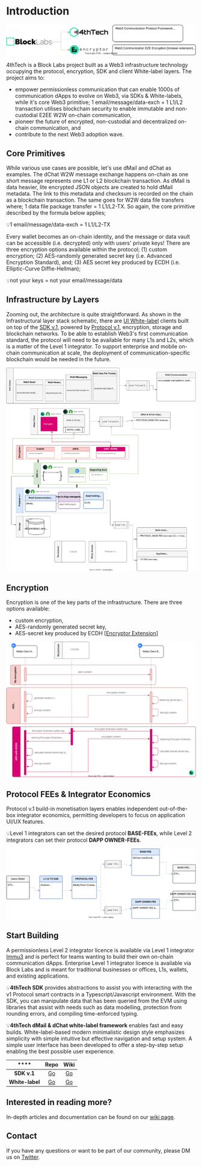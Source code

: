 # Introduction

![4thTech logo](https://github.com/4thtech/static-assets/blob/d30afd40f39a20b21de01d569aba288f56e64cb4/image/4thtech-ecosystem.svg)

4thTech is a Block Labs project built as a Web3 infrastructure technology occupying the protocol, encryption, SDK and client White-label layers. The project aims to:
- empower permissionless communication that can enable 1000s of communication dApps to evolve on Web3, via SDKs & White-labels, while it's core Web3 primitive; 1 email/message/data-exch = 1 L1/L2 transaction utilises blockchain security to enable immutable and non-custodial E2EE W2W on-chain communication,
- pioneer the future of encrypted, non-custodial and decentralized on-chain communication, and
- contribute to the next Web3 adoption wave.

## Core Primitives

While various use cases are possible, let's use dMail and dChat as examples. The dChat W2W message exchange happens on-chain as one short message represents one L1 or L2 blockchain transaction. As dMail is data heavier, lite encrypted JSON objects are created to hold dMail metadata. The link to this metadata and checksum is recorded on the chain as a blockchain transaction. The same goes for W2W data file transfers where; 1 data file package transfer = 1 L1/L2-TX. So again, the core primitive described by the formula below applies; 

💡1 email/message/data-exch = 1 L1/L2-TX

Every wallet becomes an on-chain identity, and the message or data vault can be accessible (i.e. decrypted) only with users' private keys! There are three encryption options available within the protocol; (1) custom encryption; (2) AES-randomly generated secret key (i.e. Advanced Encryption Standard), and; (3) AES secret key produced by ECDH (i.e. Elliptic-Curve Diffie-Hellman); 

💡not your keys = not your email/message/data

## Infrastructure by Layers

Zooming out, the architecture is quite straightforward. As shown in the Infrastructural layer stack schematic, there are [UI White-label](https://github.com/4thtech/white-label-client) clients built on top of the [SDK v.1](https://github.com/4thtech/4thtech-sdk-js), powered by [Protocol v.1](https://github.com/4thtech/smart-contracts), encryption, storage and blockchain networks. To be able to establish Web3's first communication standard, the protocol will need to be available for many L1s and L2s, which is a matter of the Level 1 integrator. To support enterprise and mobile on-chain communication at scale, the deployment of communication-specific blockchain would be needed in the future.

![Infrastructure by Layers](https://github.com/4thtech/static-assets/blob/d166e3a2054f20d70213ef391adfd427dd9c8226/image/infrastructural-layer-schematic-4thtech.svg)

## Encryption

Encryption is one of the key parts of the infrastructure. There are three options available: 

- custom encryption,
- AES-randomly generated secret key,
- AES-secret key produced by ECDH [[Encryptor Extension](https://github.com/4thtech/encryptor-extension)] 

![Encryption](https://github.com/4thtech/static-assets/blob/6406e4801581652614e4e9ea8924ddea4d5faca2/image/4thTech-encryption.svg)

## Protocol FEEs & Integrator Economics

Protocol v.1 build-in monetisation layers enables independent out-of-the-box integrator economics, permitting developers to focus on application UI/UX features.

💡Level 1 integrators can set the desired protocol **BASE-FEEs**, while Level 2 integrators can set their protocol **DAPP OWNER-FEEs**.

![Protocol FEE schematic](https://github.com/4thtech/static-assets/blob/42cac1093f758807aefc0ded7ee37aae114b10c5/image/4thTech-protocol-fees-schematic.svg)

## Start Building

A permissionless Level 2 integrator licence is available via Level 1 integrator [Immu3](https://wiki.immu3.io/) and is perfect for teams wanting to build their own on-chain communication dApps. Enterprise Level 1 integrator licence is available via Block Labs and is meant for traditional businesses or offices, L1s, wallets, and existing applications.

💡**4thTech SDK** provides abstractions to assist you with interacting with the v1 Protocol smart contracts in a Typescript/Javascript environment. With the SDK, you can manipulate data that has been queried from the EVM using libraries that assist with needs such as data modelling, protection from rounding errors, and compiling time-enforced typing.

💡**4thTech dMail & dChat white-label framework** enables fast and easy builds. White-label-based modern minimalistic design style emphasizes simplicity with simple intuitive but effective navigation and setup system. A simple user interface has been developed to offer a step-by-step setup enabling the best possible user experience.

 ****            | **Repo** | **Wiki** |
:---------------:|:--------:|:--------:|
 **SDK v.1**     |     [Go](https://github.com/4thtech/sdk-js)     |     [Go](https://wiki.4thtech.io/docs/sdk)     |     
 **White-label** |      [Go](https://github.com/4thtech/white-label-client)    |     [Go](https://wiki.4thtech.io/docs/white-label)     |

## Interested in reading more?

In-depth articles and documentation can be found on
our [wiki page](https://wiki.4thtech.io).

## Contact

If you have any questions or want to be part of our community, please DM us on [Twitter](https://twitter.com/4thtechProject).
